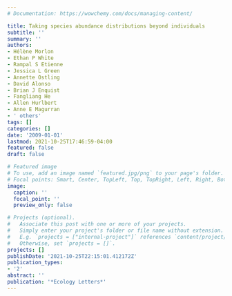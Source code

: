 ```yaml
---
# Documentation: https://wowchemy.com/docs/managing-content/

title: Taking species abundance distributions beyond individuals
subtitle: ''
summary: ''
authors:
- Hélène Morlon
- Ethan P White
- Rampal S Etienne
- Jessica L Green
- Annette Ostling
- David Alonso
- Brian J Enquist
- Fangliang He
- Allen Hurlbert
- Anne E Magurran
- ' others'
tags: []
categories: []
date: '2009-01-01'
lastmod: 2021-10-25T17:46:59-04:00
featured: false
draft: false

# Featured image
# To use, add an image named `featured.jpg/png` to your page's folder.
# Focal points: Smart, Center, TopLeft, Top, TopRight, Left, Right, BottomLeft, Bottom, BottomRight.
image:
  caption: ''
  focal_point: ''
  preview_only: false

# Projects (optional).
#   Associate this post with one or more of your projects.
#   Simply enter your project's folder or file name without extension.
#   E.g. `projects = ["internal-project"]` references `content/project/deep-learning/index.md`.
#   Otherwise, set `projects = []`.
projects: []
publishDate: '2021-10-25T22:15:01.412172Z'
publication_types:
- '2'
abstract: ''
publication: '*Ecology Letters*'
---
```

